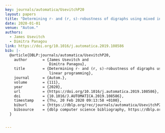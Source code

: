 ```yaml
---
key: journals/automatica/UsevitchP20
layout: papers
title: "Determining r- and (r, s)-robustness of digraphs using mixed integer linear programming."
date: 2020-01-01
venue: "Autom."
authors:
  - James Usevitch
  - Dimitra Panagou
link: https://doi.org/10.1016/j.automatica.2019.108586
bib: |-
  @article{DBLP:journals/automatica/UsevitchP20,
    author       = {James Usevitch and
                    Dimitra Panagou},
    title        = {Determining r- and (r, s)-robustness of digraphs using mixed integer
                    linear programming},
    journal      = {Autom.},
    volume       = {111},
    year         = {2020},
    url          = {https://doi.org/10.1016/j.automatica.2019.108586},
    doi          = {10.1016/J.AUTOMATICA.2019.108586},
    timestamp    = {Thu, 20 Feb 2020 09:13:58 +0100},
    biburl       = {https://dblp.org/rec/journals/automatica/UsevitchP20.bib},
    bibsource    = {dblp computer science bibliography, https://dblp.org}
  }


---
```

